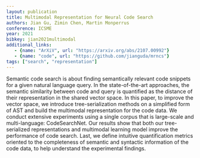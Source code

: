 ```yaml
---
layout: publication
title: Multimodal Representation for Neural Code Search
authors: Jian Gu, Zimin Chen, Martin Monperrus
conference: ICSME
year: 2021
bibkey: jian2021multimodal
additional_links:
   - {name: "ArXiV", url: "https://arxiv.org/abs/2107.00992"}
   - {name: "code", url: "https://github.com/jianguda/mrncs"}
tags: ["search", "representation"]
---
```

Semantic code search is about finding semantically relevant code snippets for a given natural language query. In the state-of-the-art approaches, the semantic similarity between code and query is quantified as the distance of their representation in the shared vector space. In this paper, to improve the vector space, we introduce tree-serialization methods on a simplified form of AST and build the multimodal representation for the code data. We conduct extensive experiments using a single corpus that is large-scale and multi-language: CodeSearchNet. Our results show that both our tree-serialized representations and multimodal learning model improve the performance of code search. Last, we define intuitive quantification metrics oriented to the completeness of semantic and syntactic information of the code data, to help understand the experimental findings.
